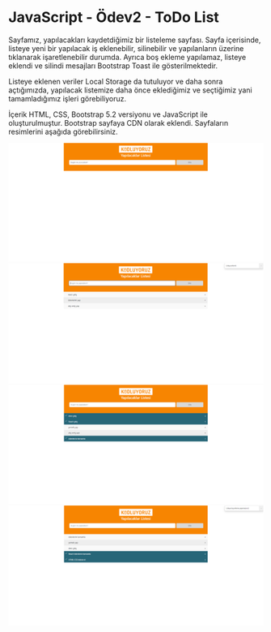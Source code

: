 # JavaScript - Ödev2 - ToDo List
Sayfamız, yapılacakları kaydetdiğimiz bir listeleme sayfası. Sayfa içerisinde, listeye yeni bir yapılacak iş eklenebilir, silinebilir ve yapılanların üzerine tıklanarak işaretlenebilir durumda. Ayrıca boş ekleme yapılamaz, listeye eklendi ve silindi mesajları Bootstrap Toast ile gösterilmektedir.

Listeye eklenen veriler Local Storage da tutuluyor ve daha sonra açtığımızda, yapılacak listemize daha önce eklediğimiz ve seçtiğimiz yani tamamladığımız işleri görebiliyoruz. 

İçerik HTML, CSS, Bootstrap 5.2 versiyonu ve JavaScript ile oluşturulmuştur. Bootstrap sayfaya CDN olarak eklendi. Sayfaların resimlerini aşağıda görebilirsiniz.

 ![Screenshot](screenshots/1.PNG)
 ![Screenshot](screenshots/2.PNG)
 ![Screenshot](screenshots/3.PNG)
 ![Screenshot](screenshots/4.PNG)